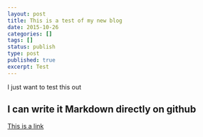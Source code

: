 ```yaml
---
layout: post
title: This is a test of my new blog
date: 2015-10-26
categories: []
tags: []
status: publish
type: post
published: true
excerpt: Test
---
```


I just want to test this out

## I can write it Markdown directly on github

[This is a link](http://www.google.com)
